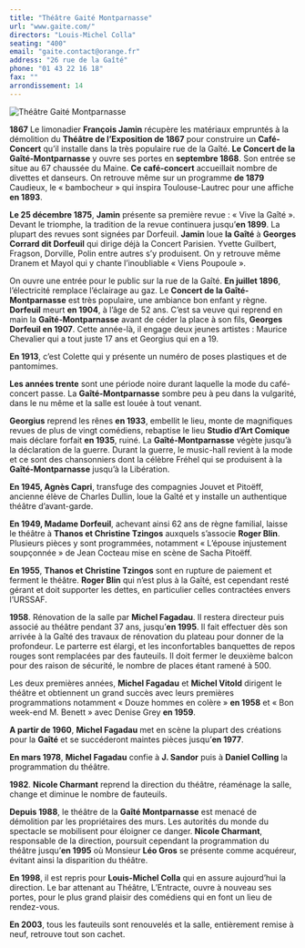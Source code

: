 ```yaml
---
title: "Théâtre Gaité Montparnasse"
url: "www.gaite.com/"
directors: "Louis-Michel Colla"
seating: "400"
email: "gaite.contact@orange.fr"
address: "26 rue de la Gaîté"
phone: "01 43 22 16 18"
fax: ""
arrondissement: 14
---
```


![Théâtre Gaité Montparnasse](../images/14eme/theatre-gaite-montparnasse/theatre-gaite-montparnasse-1.jpg)

**1867** Le limonadier **François Jamin** récupère les matériaux empruntés à la démolition du **Théâtre de l’Exposition de 1867** pour construire un **Café-Concert** qu’il installe dans la très populaire rue de la Gaîté. **Le Concert de la Gaîté-Montparnasse** y ouvre ses portes en **septembre 1868**. Son entrée se situe au 67 chaussée du Maine. **Ce café-concert** accueillait nombre de divettes et danseurs. On retrouve même sur un programme **de 1879** Caudieux, le « bambocheur » qui inspira Toulouse-Lautrec pour une affiche **en 1893**. 

**Le 25 décembre 1875**, **Jamin** présente sa première revue : « Vive la Gaîté ». Devant le triomphe, la tradition de la revue continuera jusqu’**en 1899**. La plupart des revues sont signées par Dorfeuil. **Jamin** loue **la Gaîté** à **Georges Corrard dit Dorfeuil** qui dirige déjà la Concert Parisien. Yvette Guilbert, Fragson, Dorville, Polin entre autres s’y produisent. On y retrouve même Dranem et Mayol qui y chante l’inoubliable « Viens Poupoule ».

On ouvre une entrée pour le public sur la rue de la Gaîté. **En juillet 1896**, l’électricité remplace l’éclairage au gaz. Le **Concert de la Gaîté-Montparnasse** est très populaire, une ambiance bon enfant y règne. **Dorfeuil** meurt **en 1904**, à l’âge de 52 ans. C’est sa veuve qui reprend en main la **Gaîté-Montparnasse** avant de céder la place à son fils, **Georges Dorfeuil en 1907**. Cette année-là, il engage deux jeunes artistes : Maurice Chevalier qui a tout juste 17 ans et Georgius qui en a 19.

**En 1913**, c’est Colette qui y présente un numéro de poses plastiques et de pantomimes. 

**Les années trente** sont une période noire durant laquelle la mode du café-concert passe. La **Gaîté-Montparnasse** sombre peu à peu dans la vulgarité, dans le nu même et la salle est louée à tout venant.

**Georgius** reprend les rênes **en 1933**, embellit le lieu, monte de magnifiques revues de plus de vingt comédiens, rebaptise le lieu **Studio d’Art Comique** mais déclare forfait  **en 1935**, ruiné. La **Gaîté-Montparnasse** végète jusqu’à la déclaration de la guerre. Durant la guerre, le music-hall revient à la mode et ce sont des chansonniers dont la célèbre Fréhel qui se  produisent à la **Gaîté-Montparnasse** jusqu’à la Libération.

**En 1945, Agnès Capri**, transfuge des compagnies Jouvet et Pitoëff, ancienne élève de Charles Dullin, loue la Gaîté et y installe un authentique théâtre d’avant-garde. 

**En 1949, Madame Dorfeuil**, achevant ainsi 62 ans de règne familial, laisse le théâtre à **Thanos et Christine Tzingos** auxquels s’associe **Roger Blin**. Plusieurs pièces y sont programmées, notamment « L’épouse injustement soupçonnée » de Jean Cocteau mise en scène de Sacha Pitoëff.

**En 1955**, **Thanos et Christine Tzingos** sont en rupture de paiement et ferment le théâtre. **Roger Blin** qui n’est plus à la Gaîté, est cependant resté gérant et doit supporter les dettes, en particulier celles contractées envers l’URSSAF.

**1958**. Rénovation de la salle par **Michel Fagadau**. Il restera directeur puis associé au théâtre pendant 37 ans, jusqu’**en 1995**. Il fait effectuer dès son arrivée à la Gaîté des travaux de rénovation du plateau pour donner de la profondeur. Le parterre est élargi, et les inconfortables banquettes de repos rouges sont remplacées par des fauteuils. Il doit fermer le deuxième balcon pour des raison de sécurité, le nombre de places étant ramené à 500. 

Les deux premières années, **Michel Fagadau** et **Michel Vitold** dirigent le théâtre et obtiennent un grand succès avec leurs premières programmations notamment « Douze hommes en colère » **en 1958** et « Bon week-end M. Benett » avec Denise Grey **en 1959**.

**A partir de 1960**, **Michel Fagadau** met en scène la plupart des créations pour la **Gaîté** et se succéderont maintes pièces jusqu’**en 1977**.

**En mars 1978**, **Michel Fagadau** confie à **J. Sandor** puis à **Daniel Colling** la programmation du théâtre.

**1982**. **Nicole Charmant** reprend la direction du théâtre, réaménage la salle, change et diminue le nombre de fauteuils. 

**Depuis 1988**, le théâtre de la **Gaîté Montparnasse** est menacé de démolition par les propriétaires des murs. Les autorités du monde du spectacle se mobilisent pour éloigner ce danger. **Nicole Charmant**, responsable de la direction, poursuit cependant la programmation du théâtre jusqu’**en 1995** où Monsieur **Léo Gros** se présente comme acquéreur, évitant ainsi la disparition du théâtre.
 
**En 1998**, il est repris pour **Louis-Michel Colla** qui en assure aujourd’hui la direction. Le bar attenant au Théâtre, L’Entracte, ouvre à nouveau ses portes, pour le plus grand plaisir des comédiens qui en font un lieu de rendez-vous. 

**En 2003**, tous les fauteuils sont renouvelés et la salle, entièrement remise à neuf, retrouve tout son cachet.

